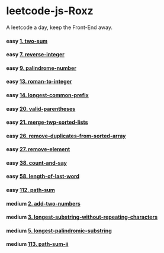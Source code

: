 # leetcode-js-Roxz
A leetcode a day, keep the Front-End away.

#### easy [1. two-sum](https://github.com/ROXZalwaysWithMe/leetcode-js-Roxz/tree/master/easy/1.two-sum/two-sum.js)
#### easy [7. reverse-integer](https://github.com/ROXZalwaysWithMe/leetcode-js-Roxz/tree/master/easy/7.reverse-integer/reverse-integer.js)
#### easy [9. palindrome-number](https://github.com/ROXZalwaysWithMe/leetcode-js-Roxz/tree/master/easy/9.palindrome-number/palindrome-number.js)
#### easy [13. roman-to-integer](https://github.com/ROXZalwaysWithMe/leetcode-js-Roxz/tree/master/easy/13.roman-to-integer/roman-to-integer.js)
#### easy [14. longest-common-prefix](https://github.com/ROXZalwaysWithMe/leetcode-js-Roxz/tree/master/easy/14.longest-common-prefix/longest-common-prefix.js)
#### easy [20. valid-parentheses](https://github.com/ROXZalwaysWithMe/leetcode-js-Roxz/tree/master/easy/20.valid-parentheses/valid-parentheses.js)
#### easy [21. merge-twp-sorted-lists](https://github.com/ROXZalwaysWithMe/leetcode-js-Roxz/tree/master/easy/21.merge-twp-sorted-lists/merge-twp-sorted-lists.js)
#### easy [26. remove-duplicates-from-sorted-array](https://github.com/ROXZalwaysWithMe/leetcode-js-Roxz/tree/master/easy/26.remove-duplicates-from-sorted-array/remove-duplicates-from-sorted-array.js)
#### easy [27. remove-element](https://github.com/ROXZalwaysWithMe/leetcode-js-Roxz/tree/master/easy/27.remove-element/remove-element.js)
#### easy [38. count-and-say](https://github.com/ROXZalwaysWithMe/leetcode-js-Roxz/tree/master/easy/38.count-and-say/count-and-say.js)
#### easy [58. length-of-last-word](https://github.com/ROXZalwaysWithMe/leetcode-js-Roxz/tree/master/easy/58.length-of-last-word/length-of-last-word.js)
#### easy [112. path-sum](https://github.com/ROXZalwaysWithMe/leetcode-js-Roxz/tree/master/easy/112.path-sum/path-sum.js)
#### medium [2. add-two-numbers](https://github.com/ROXZalwaysWithMe/leetcode-js-Roxz/tree/master/easy/2.add-two-numbers/add-two-numbers.js)
#### medium [3. longest-substring-without-repeating-characters](https://github.com/ROXZalwaysWithMe/leetcode-js-Roxz/tree/master/easy/3.longest-substring-without-repeating-characters/longest-substring-without-repeating-characters.js)
#### medium [5. longest-palindromic-substring](https://github.com/ROXZalwaysWithMe/leetcode-js-Roxz/tree/master/easy/5.longest-palindromic-substring/longest-palindromic-substring.js)
#### medium [113. path-sum-ii](https://github.com/ROXZalwaysWithMe/leetcode-js-Roxz/tree/master/medium/113.path-sum-ii/path-sum-ii.js)
